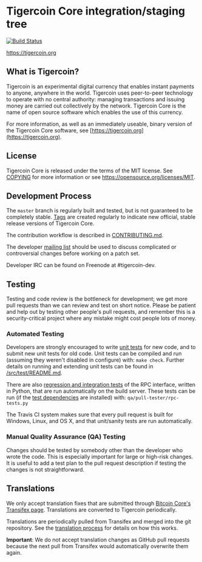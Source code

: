 Tigercoin Core integration/staging tree
=====================================

[![Build Status](https://travis-ci.org/tigercoin-project/tigercoin.svg?branch=master)](https://travis-ci.org/tigercoin-project/tigercoin)

https://tigercoin.org

What is Tigercoin?
----------------

Tigercoin is an experimental digital currency that enables instant payments to
anyone, anywhere in the world. Tigercoin uses peer-to-peer technology to operate
with no central authority: managing transactions and issuing money are carried
out collectively by the network. Tigercoin Core is the name of open source
software which enables the use of this currency.

For more information, as well as an immediately useable, binary version of
the Tigercoin Core software, see [https://tigercoin.org](https://tigercoin.org).

License
-------

Tigercoin Core is released under the terms of the MIT license. See [COPYING](COPYING) for more
information or see https://opensource.org/licenses/MIT.

Development Process
-------------------

The `master` branch is regularly built and tested, but is not guaranteed to be
completely stable. [Tags](https://github.com/tigercoin-project/tigercoin/tags) are created
regularly to indicate new official, stable release versions of Tigercoin Core.

The contribution workflow is described in [CONTRIBUTING.md](CONTRIBUTING.md).

The developer [mailing list](https://groups.google.com/forum/#!forum/tigercoin-dev)
should be used to discuss complicated or controversial changes before working
on a patch set.

Developer IRC can be found on Freenode at #tigercoin-dev.

Testing
-------

Testing and code review is the bottleneck for development; we get more pull
requests than we can review and test on short notice. Please be patient and help out by testing
other people's pull requests, and remember this is a security-critical project where any mistake might cost people
lots of money.

### Automated Testing

Developers are strongly encouraged to write [unit tests](src/test/README.md) for new code, and to
submit new unit tests for old code. Unit tests can be compiled and run
(assuming they weren't disabled in configure) with: `make check`. Further details on running
and extending unit tests can be found in [/src/test/README.md](/src/test/README.md).

There are also [regression and integration tests](/qa) of the RPC interface, written
in Python, that are run automatically on the build server.
These tests can be run (if the [test dependencies](/qa) are installed) with: `qa/pull-tester/rpc-tests.py`

The Travis CI system makes sure that every pull request is built for Windows, Linux, and OS X, and that unit/sanity tests are run automatically.

### Manual Quality Assurance (QA) Testing

Changes should be tested by somebody other than the developer who wrote the
code. This is especially important for large or high-risk changes. It is useful
to add a test plan to the pull request description if testing the changes is
not straightforward.

Translations
------------

We only accept translation fixes that are submitted through [Bitcoin Core's Transifex page](https://www.transifex.com/projects/p/bitcoin/).
Translations are converted to Tigercoin periodically.

Translations are periodically pulled from Transifex and merged into the git repository. See the
[translation process](doc/translation_process.md) for details on how this works.

**Important**: We do not accept translation changes as GitHub pull requests because the next
pull from Transifex would automatically overwrite them again.
